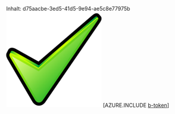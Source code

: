 Inhalt: d75aacbe-3ed5-41d5-9e94-ae5c8e77975b![Bild](b4d59e1c-32a0-4913-ac5c-d6fc4a366f3a.png)
[AZURE.INCLUDE [b-token](c4942ff7-31ab-44a3-9a6c-347ea6470939.md)]

